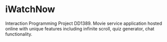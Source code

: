 # iWatchNow
Interaction Programming Project DD1389. Movie service application hosted online with unique features including infinite scroll, quiz generator, chat functionality.
